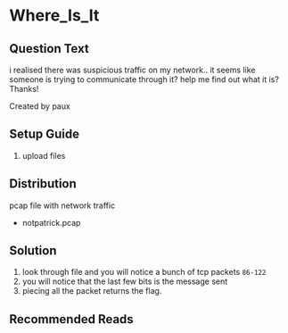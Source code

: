 # Where_Is_It

## Question Text



i realised there was suspicious traffic on my network.. it seems like someone is trying to communicate through it? help me find out what it is?<br>Thanks!

Created by paux



## Setup Guide

1. upload files



## Distribution

pcap file with network traffic
- notpatrick.pcap

## Solution


1.	look through file and you will notice a bunch of tcp packets `86-122`
2.	you will notice that the last few bits is the message sent
3. 	piecing all the packet returns the flag.



## Recommended Reads


